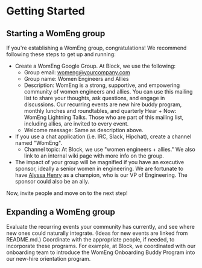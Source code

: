 # Getting Started

## Starting a WomEng group
If you're establishing a WomEng group, congratulations! We recommend following these steps to get up and running:

* Create a WomEng Google Group. At Block, we use the following:
  * Group email: womeng@yourcompany.com
  * Group name: Women Engineers and Allies
  * Description: WomEng is a strong, supportive, and empowering community of women engineers and allies. You can use this mailing list to share your thoughts, ask questions, and engage in discussions. Our recurring events are new hire buddy program, monthly lunches and roundtables, and quarterly Hear + Now: WomEng Lightning Talks. Those who are part of this mailing list, including allies, are invited to every event.
  * Welcome message: Same as description above.
* If you use a chat application (i.e. IRC, Slack, Hipchat), create a channel named "WomEng".
  * Channel topic: At Block, we use "women engineers + allies." We also link to an internal wiki page with more info on the group.
* The impact of your group will be magnified if you have an executive sponsor, ideally a senior women in engineering. We are fortunate to have [Alyssa Henry](https://twitter.com/alyssahhenry) as a champion, who is our VP of Engineering. The sponsor could also be an ally.

Now, invite people and move on to the next step!

## Expanding a WomEng group
Evaluate the recurring events your community has currently, and see where new ones could naturally integrate. (Ideas for new events are linked from README.md.) Coordinate with the appropriate people, if needed, to incorporate these programs. For example, at Block, we coordinated with our onboarding team to introduce the WomEng Onboarding Buddy Program into our new-hire orientation program.
